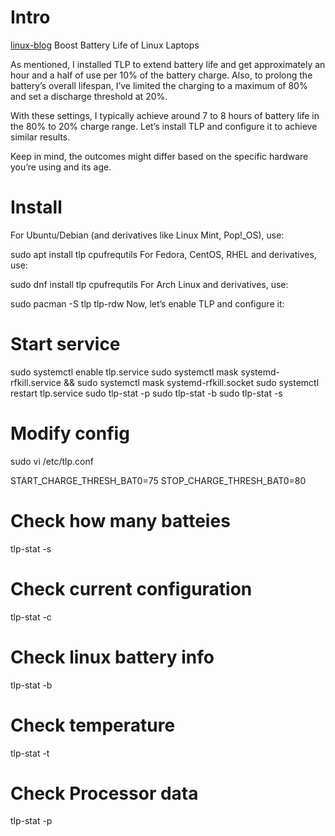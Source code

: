 # Intro
[linux-blog](https://linuxblog.io/boost-battery-life-on-linux-laptop-tlp/)
Boost Battery Life of Linux Laptops

As mentioned, I installed TLP to extend battery life and get approximately an hour and a half of use per 10% of the battery charge. Also, to prolong the battery’s overall lifespan, I’ve limited the charging to a maximum of 80% and set a discharge threshold at 20%.

With these settings, I typically achieve around 7 to 8 hours of battery life in the 80% to 20% charge range. Let’s install TLP and configure it to achieve similar results.

Keep in mind, the outcomes might differ based on the specific hardware you’re using and its age.

# Install

For Ubuntu/Debian (and derivatives like Linux Mint, Pop!_OS), use:

sudo apt install tlp cpufrequtils
For Fedora, CentOS, RHEL and derivatives, use:

sudo dnf install tlp cpufrequtils
For Arch Linux and derivatives, use:

sudo pacman -S tlp tlp-rdw
Now, let’s enable TLP and configure it:

# Start service

sudo systemctl enable tlp.service
sudo systemctl mask systemd-rfkill.service && sudo systemctl mask systemd-rfkill.socket
sudo systemctl restart tlp.service
sudo tlp-stat -p
sudo tlp-stat -b
sudo tlp-stat -s

# Modify config
sudo vi /etc/tlp.conf

START_CHARGE_THRESH_BAT0=75
STOP_CHARGE_THRESH_BAT0=80
# Check how many batteies
tlp-stat -s

# Check current configuration
tlp-stat -c

# Check linux battery info
tlp-stat -b

# Check temperature
tlp-stat -t

# Check Processor data
tlp-stat -p